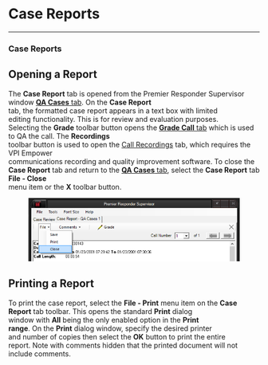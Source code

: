 # Case Reports

***

### **Case Reports**

## Opening a Report

The **Case Report** tab is opened from the Premier Responder Supervisor
\
window [**QA Cases** tab](<Case Review.md>).  On the **Case Report**
\
tab, the formatted case report appears in a text box with limited
\
editing functionality.  This is for review and evaluation purposes.&#x20;
\
Selecting the **Grade** toolbar button opens the [**Grade Call**
tab](<Case Eval.md>) which is used to QA the call.  The **Recordings**
\
toolbar button is used to open the [Call
Recordings](<Call Recordings.md>) tab, which requires the VPI Empower
\
communications recording and quality improvement software.  To close the
**Case Report** tab and return to the [**QA Cases**
tab](<Case Review.md>), select the **Case Report** tab **File - Close**
\
menu item or the **X** toolbar button.

<figure><img src=".gitbook/assets/Case Reports_files/image004.png" alt=""><figcaption></figcaption></figure>

## Printing a Report

To print the case report, select the **File - Print** menu item on the
**Case Report** tab toolbar.  This opens the standard **Print** dialog
\
window with **All** being the only enabled option in the **Print**
\
**range**.  On the **Print** dialog window, specify the desired printer
\
and number of copies then select the **OK** button to print the entire
\
report. Note with comments hidden that the printed document will not
\
include comments.
